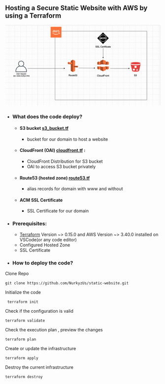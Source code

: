 ## Hosting a Secure Static Website with AWS by using a Terraform

![](img/static-web.png)

* ### What does the code deploy? 
 
    - #### S3 bucket [s3_bucket.tf](static-website/s3_bucket.tf) 
        * bucket for our domain to host a website
    
    - #### CloudFront (OAI) [cloudfront.tf](cloudfront.tf) : 
        * CloudFront Distribution for S3 bucket
        * OAI to access S3 bucket privately

    - #### Route53 (hosted zone) [route53.tf](route53.tf)
        * alias records for domain with www and without
    
    - #### ACM SSL Certificate
        * SSL Certificate for our domain 

* ### Prerequisites:
    - [Terraform](https://www.terraform.io) Version ~> 0.15.0  and AWS Version ~> 3.40.0 installed on VSCode(or any code editor)
    - Configured Hosted Zone
    - SSL Certificate 

- ### How to deploy the code?

Clone Repo

```
git clone https://github.com/NurkyzUs/static-website.git
```

Initialize the code 
```
 terraform init
```  
Check if the configuration is valid
```
terraform validate
```
Check the execution plan , preview the changes

```
terraform plan
``` 
Create or update the infrastructure
```
terraform apply
```

Destroy the current infrastructure
```
terraform destroy
```
